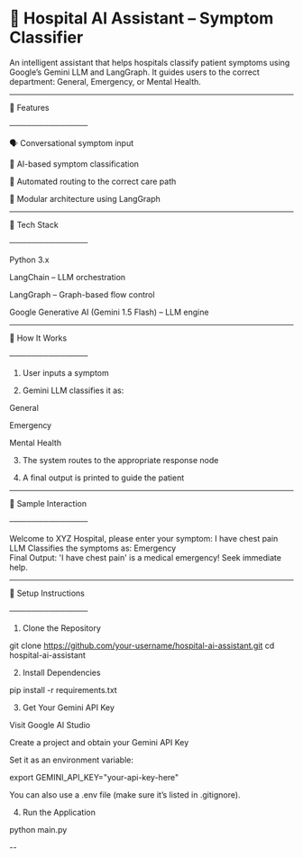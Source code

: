 

# 🤖 Hospital AI Assistant – Symptom Classifier

An intelligent assistant that helps hospitals classify patient symptoms using Google’s Gemini LLM and LangGraph. It guides users to the correct department: General, Emergency, or Mental Health.


---

📌 Features

──────────────

🗣️ Conversational symptom input

🤖 AI-based symptom classification

🏥 Automated routing to the correct care path

🧩 Modular architecture using LangGraph



---

🧠 Tech Stack

──────────────

Python 3.x

LangChain – LLM orchestration

LangGraph – Graph-based flow control

Google Generative AI (Gemini 1.5 Flash) – LLM engine



---

🚀 How It Works

──────────────

1. User inputs a symptom


2. Gemini LLM classifies it as:

General

Emergency

Mental Health



3. The system routes to the appropriate response node


4. A final output is printed to guide the patient




---

🧪 Sample Interaction

──────────────

Welcome to XYZ Hospital, please enter your symptom: I have chest pain  
LLM Classifies the symptoms as: Emergency  
Final Output: 'I have chest pain' is a medical emergency! Seek immediate help.


---

🔧 Setup Instructions

──────────────

1. Clone the Repository

git clone https://github.com/your-username/hospital-ai-assistant.git
cd hospital-ai-assistant

2. Install Dependencies

pip install -r requirements.txt

3. Get Your Gemini API Key

Visit Google AI Studio

Create a project and obtain your Gemini API Key

Set it as an environment variable:


export GEMINI_API_KEY="your-api-key-here"

You can also use a .env file (make sure it’s listed in .gitignore).

4. Run the Application

python main.py


--

